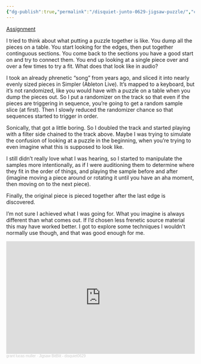 ```yaml
---
{"dg-publish":true,"permalink":"/disquiet-junto-0629-jigsaw-puzzle/","created":"2024-01-21T21:03:55.000-05:00","updated":"2024-01-21T21:03:55.000-05:00"}
---
```



[Assignment](https://disquiet.com/2024/01/18/disquiet-junto-project-0629-jigsaw-logic/)

I tried to think about what putting a puzzle together is like. You dump all the pieces on a table. You start looking for the edges, then put together continguous sections. You come back to the sections you have a good start on and try to connect them. You end up looking at a single piece over and over a few times to try a fit. What does that look like in audio?

I took an already phrenetic “song” from years ago, and sliced it into nearly evenly sized pieces in Simpler (Ableton Live). It’s mapped to a keyboard, but it’s not randomized, like you would have with a puzzle on a table when you dump the pieces out. So I put a randomizer on the track so that even if the pieces are triggering in sequence, you’re going to get a random sample slice (at first). Then I slowly reduced the randomizer chance so that sequences started to trigger in order.

Sonically, that got a little boring. So I doubled the track and started playing with a filter side chained to the track above. Maybe I was trying to simulate the confusion of looking at a puzzle in the beginning, when you’re trying to even imagine what this is supposed to look like.

I still didn’t really love what I was hearing, so I started to manipulate the samples more intentionally, as if I were auditioning them to determine where they fit in the order of things, and playing the sample before and after (imagine moving a piece around or rotating it until you have an aha moment, then moving on to the next piece).

Finally, the original piece is pieced together after the last edge is discovered.

I’m not sure I achieved what I was going for. What you imagine is always different than what comes out. If I’d chosen less frenetic source material this may have worked better. I got to explore some techniques I wouldn’t normally use though, and that was good enough for me.

<iframe width="100%" height="300" scrolling="no" frameborder="no" allow="autoplay" src="https://w.soundcloud.com/player/?url=https%3A//api.soundcloud.com/tracks/1723748856&color=%23ff5500&auto_play=false&hide_related=false&show_comments=true&show_user=true&show_reposts=false&show_teaser=true&visual=true"></iframe><div style="font-size: 10px; color: #cccccc;line-break: anywhere;word-break: normal;overflow: hidden;white-space: nowrap;text-overflow: ellipsis; font-family: Interstate,Lucida Grande,Lucida Sans Unicode,Lucida Sans,Garuda,Verdana,Tahoma,sans-serif;font-weight: 100;"><a href="https://soundcloud.com/grantlucasmuller" title="grant lucas muller" target="_blank" style="color: #cccccc; text-decoration: none;">grant lucas muller</a> · <a href="https://soundcloud.com/grantlucasmuller/jigsaw-bitblit-disquiet0629" title="Jigsaw BitBlit - disquiet0629" target="_blank" style="color: #cccccc; text-decoration: none;">Jigsaw BitBlit - disquiet0629</a></div>